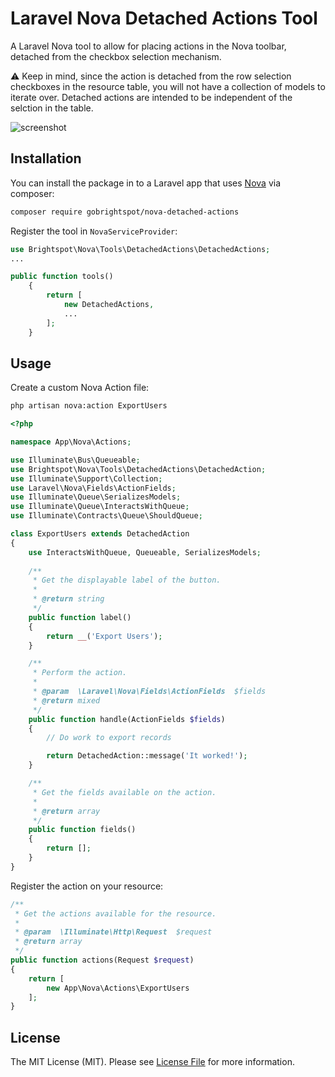 # Laravel Nova Detached Actions Tool

A Laravel Nova tool to allow for placing actions in the Nova toolbar, detached from the checkbox selection mechanism.

:warning: Keep in mind, since the action is detached from the row selection checkboxes in the resource table, you will not have a collection of models to iterate over. Detached actions are intended to be independent of the selction in the table.


![screenshot](https://i.imgur.com/S8GrNFI.png)

## Installation

You can install the package in to a Laravel app that uses [Nova](https://nova.laravel.com) via composer:

```bash
composer require gobrightspot/nova-detached-actions
```

Register the tool in `NovaServiceProvider`:

```php
use Brightspot\Nova\Tools\DetachedActions\DetachedActions;
...

public function tools()
    {
        return [
            new DetachedActions,
            ...
        ];
    }

```

## Usage

Create a custom Nova Action file:

```bash
php artisan nova:action ExportUsers
```

```php
<?php

namespace App\Nova\Actions;

use Illuminate\Bus\Queueable;
use Brightspot\Nova\Tools\DetachedActions\DetachedAction;
use Illuminate\Support\Collection;
use Laravel\Nova\Fields\ActionFields;
use Illuminate\Queue\SerializesModels;
use Illuminate\Queue\InteractsWithQueue;
use Illuminate\Contracts\Queue\ShouldQueue;

class ExportUsers extends DetachedAction
{
    use InteractsWithQueue, Queueable, SerializesModels;
    
    /**
	 * Get the displayable label of the button.
	 *
	 * @return string
	 */
    public function label()
    {
		return __('Export Users');
	}

    /**
     * Perform the action.
     *
     * @param  \Laravel\Nova\Fields\ActionFields  $fields
     * @return mixed
     */
    public function handle(ActionFields $fields)
    {
        // Do work to export records

        return DetachedAction::message('It worked!');
    }

    /**
     * Get the fields available on the action.
     *
     * @return array
     */
    public function fields()
    {
        return [];
    }
}
```

Register the action on your resource:

```php
/**
 * Get the actions available for the resource.
 *
 * @param  \Illuminate\Http\Request  $request
 * @return array
 */
public function actions(Request $request)
{
    return [
        new App\Nova\Actions\ExportUsers
    ];
}
```

## License

The MIT License (MIT). Please see [License File](LICENSE) for more information.


